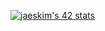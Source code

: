 [![jaeskim's 42 stats](https://badge42.herokuapp.com/api/stats/mkamei)](https://github.com/JaeSeoKim/badge42)

<!--
**Masaya-Kamei/Masaya-Kamei** is a ✨ _special_ ✨ repository because its `README.md` (this file) appears on your GitHub profile.

Here are some ideas to get you started:

- 🔭 I’m currently working on ...
- 🌱 I’m currently learning ...
- 👯 I’m looking to collaborate on ...
- 🤔 I’m looking for help with ...
- 💬 Ask me about ...
- 📫 How to reach me: ...
- 😄 Pronouns: ...
- ⚡ Fun fact: ...
-->
